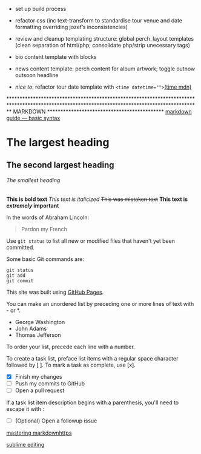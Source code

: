 - set up build process

- refactor css 
(inc text-transform to standardise tour venue and date formatting overriding jozef’s inconsistencies)

- review and cleanup templating structure: global perch_layout templates (clean separation of html/php; consolidate php/strip unecessary tags)

- bio content template with blocks

- news content template: perch content for album artwork; toggle outnow outsoon headline

- *nice to*: refactor tour date template with `<time datetime="">`[(time mdn)](https://developer.mozilla.org/en-US/docs/Web/HTML/Element/time) 


************************************************************************************************************************************************ MARKDOWN ********************************************
[markdown guide — basic syntax](https://www.markdownguide.org/basic-syntax/)
# The largest heading
## The second largest heading
###### The smallest heading

**This is bold text**
*This text is italicized*
~~This was mistaken text~~
**This text is _extremely_ important**

In the words of Abraham Lincoln:

> Pardon my French

Use `git status` to list all new or modified files that haven't yet been committed.

Some basic Git commands are:
```
git status
git add
git commit
```

This site was built using [GitHub Pages](https://pages.github.com/).

You can make an unordered list by preceding one or more lines of text with - or *.

- George Washington
- John Adams
- Thomas Jefferson

To order your list, precede each line with a number.

To create a task list, preface list items with a regular space character followed by [ ]. To mark a task as complete, use [x].

- [x] Finish my changes
- [ ] Push my commits to GitHub
- [ ] Open a pull request

If a task list item description begins with a parenthesis, you'll need to escape it with \:

- [ ] \(Optional) Open a followup issue

[mastering markdownhttps](https://guides.github.com/features/mastering-markdown/)

[sublime editing](http://docs.sublimetext.info/en/latest/editing/editing.html)